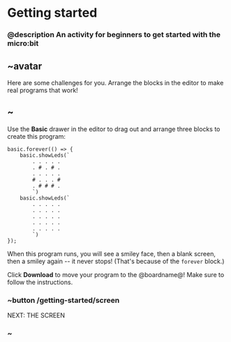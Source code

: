 # Getting started

### @description An activity for beginners to get started with the micro:bit

## ~avatar

Here are some challenges for you. Arrange the blocks in the editor
to make real programs that work!

## ~

Use the **Basic** drawer in the editor
to drag out and arrange three blocks to create this program:

```blocks
basic.forever(() => {
    basic.showLeds(`
        . . . . .
        . # . # .
        . . . . .
        # . . . #
        . # # # .
        `)
    basic.showLeds(`
        . . . . .
        . . . . .
        . . . . .
        . . . . .
        . . . . .
        `)
});
```

When this program runs, you will see a smiley face, then a blank
screen, then a smiley again -- it never stops! (That's because of the
``forever`` block.)

Click **Download** to move your program to the @boardname@! 
Make sure to follow the instructions.

### ~button /getting-started/screen
NEXT: THE SCREEN
### ~